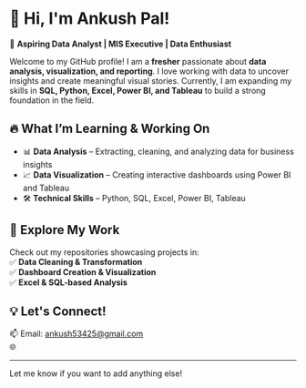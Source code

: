 # 👋 Hi, I'm Ankush Pal!  

🚀 **Aspiring Data Analyst | MIS Executive | Data Enthusiast**  

Welcome to my GitHub profile! I am a **fresher** passionate about **data analysis, visualization, and reporting**. I love working with data to uncover insights and create meaningful visual stories. Currently, I am expanding my skills in **SQL, Python, Excel, Power BI, and Tableau** to build a strong foundation in the field.  

## 🔥 What I’m Learning & Working On  
- 📊 **Data Analysis** – Extracting, cleaning, and analyzing data for business insights  
- 📈 **Data Visualization** – Creating interactive dashboards using Power BI and Tableau  
- 🛠 **Technical Skills** – Python, SQL, Excel, Power BI, Tableau  

## 📂 Explore My Work  
Check out my repositories showcasing projects in:  
✅ **Data Cleaning & Transformation**  
✅ **Dashboard Creation & Visualization**  
✅ **Excel & SQL-based Analysis**  

## 💡 Let's Connect!  
📫 Email: [ankush53425@gmail.com](mailto:ankush53425@gmail.com)  
🌐 

---

Let me know if you want to add anything else!
